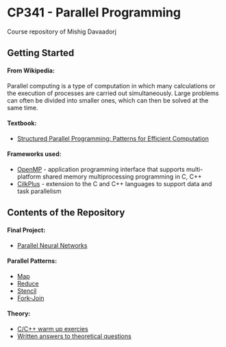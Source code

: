 # CP341 - Parallel Programming
Course repository of Mishig Davaadorj

## Getting Started

#### From Wikipedia:
Parallel computing is a type of computation in which many calculations or the execution of processes are carried out simultaneously. Large problems can often be divided into smaller ones, which can then be solved at the same time.
#### Textbook:
* [Structured Parallel Programming: Patterns for Efficient Computation](http://parallelbook.com/)

#### Frameworks used:

* [OpenMP](http://www.openmp.org/) -  application programming interface that supports multi-platform shared memory multiprocessing programming in C, C++
* [CilkPlus](https://www.cilkplus.org/) - extension to the C and C++ languages to support data and task parallelism

## Contents of the Repository
#### Final Project:
* [Parallel Neural Networks](https://github.com/mishig25/2017Block2/tree/master/project)
#### Parallel Patterns:
* [Map](https://github.com/mishig25/2017Block2/tree/master/patterns/map)
* [Reduce](https://github.com/mishig25/2017Block2/tree/master/patterns/reduce)
* [Stencil](https://github.com/mishig25/2017Block2/tree/master/patterns/stencil)
* [Fork-Join](https://github.com/mishig25/2017Block2/tree/master/patterns/forkjoin)

#### Theory:
* [C/C++ warm up exercies](https://github.com/mishig25/2017Block2/tree/master/theory)
* [Written answers to theoretical questions](https://github.com/mishig25/2017Block2/tree/master/theory)
